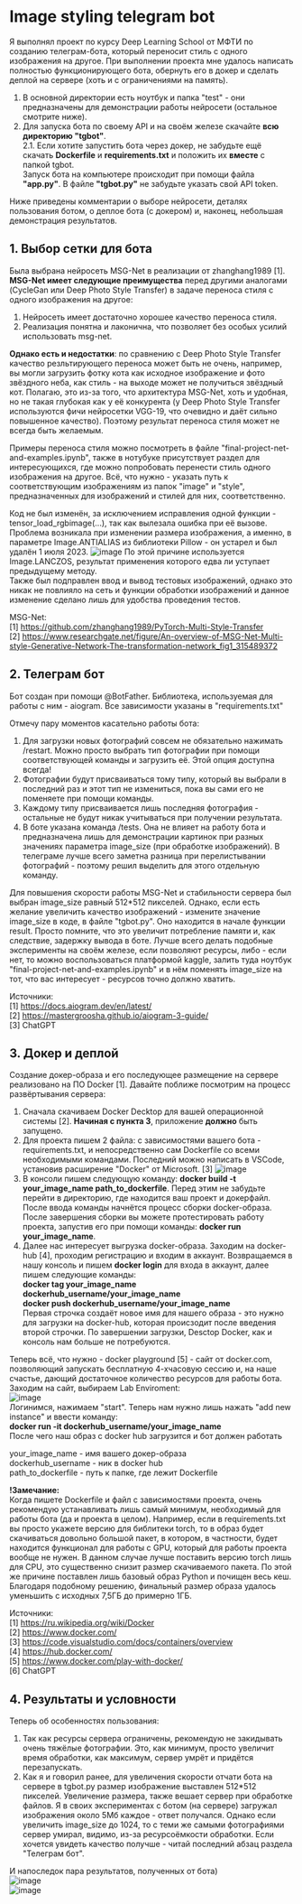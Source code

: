 # Image styling telegram bot

Я выполнял проект по курсу Deep Learning School от МФТИ по созданию телеграм-бота, который переносит стиль с одного изображения на другое. При выполнении проекта мне удалось написать полностью функционирующего бота, обернуть его в докер и сделать деплой на сервере (хоть и с ограничениями на память).

1. В основной директории есть ноутбук и папка "test" - они предназначены для демонстрации работы нейросети (остальное смотрите ниже). 
2. Для запуска бота по своему API и на своём железе скачайте **всю директорию "tgbot"**.  
  2.1. Если хотите запустить бота через докер, не забудьте ещё скачать **Dockerfile** и **requirements.txt** и положить их **вместе** с папкой tgbot.   
Запуск бота на компьютере происходит при помощи файла **"app.py"**. В файле **"tgbot.py"** не забудьте указать свой API token.

Ниже приведены комментарии о выборе нейросети, деталях пользования ботом, о деплое бота (с докером) и, наконец, небольшая демонстрация результатов.

## 1. Выбор сетки для бота
Была выбрана нейросеть MSG-Net в реализации от zhanghang1989 [1].
**MSG-Net имеет следующие преимущества** перед другими аналогами (CycleGan или Deep Photo Style Transfer) в задаче переноса стиля с одного изображения на другое:
  1. Нейросеть имеет достаточно хорошее качество переноса стиля.
  2. Реализация понятна и лаконична, что позволяет без особых усилий использовать msg-net.

**Однако есть и недостатки**: по сравнению с Deep Photo Style Transfer качество резльтирующего переноса может быть не очень, например, вы могли загрузить фотку кота как исходное изображение и фото звёздного неба, как стиль - на выходе может не получиться звёздный кот. Полагаю, это из-за того, что архитектура MSG-Net, хоть и удобная, но не такая глубокая как у её конкурента (у Deep Photo Style Transfer используются фичи нейросетки VGG-19, что очевидно и даёт сильно повышенное качество). Поэтому результат переноса стиля может не всегда быть желаемым.  

Примеры переноса стиля можно посмотреть в файле "final-project-net-and-examples.ipynb", также в нотубуке присутствует раздел для интересующихся, где можно попробовать перенести стиль одного изображения на другое. Всё, что нужно - указать путь к соответствующим изображениям из папок "image" и "style", предназначенных для изображений и стилей для них, соответственно.

Код не был изменён, за исключением исправления одной функции - tensor_load_rgbimage(...), так как вылезала ошибка при её вызове. Проблема возникала при изменении размера изображения, а именно, в параметре Image.ANTIALIAS из библиотеки Pillow - он устарел и был удалён 1 июля 2023. 
![image](https://github.com/tipofyzik/ImageStyling_tgbot/assets/84290230/11452491-057f-4251-97f6-c6f3804ccda6)
По этой причине используется Image.LANCZOS, результат применения которого едва ли уступает предыдущему методу.  
Также был подправлен ввод и вывод тестовых изображений, однако это никак не повлияло на сеть и функции обработки изображений и данное изменение сделано лишь для удобства проведения тестов.  

MSG-Net:     
[1] https://github.com/zhanghang1989/PyTorch-Multi-Style-Transfer     
[2] https://www.researchgate.net/figure/An-overview-of-MSG-Net-Multi-style-Generative-Network-The-transformation-network_fig1_315489372

## 2. Телеграм бот
Бот создан при помощи @BotFather. Библиотека, используемая для работы с ним - aiogram. Все зависимости указаны в "requirements.txt"

Отмечу пару моментов касательно работы бота:
1. Для загрузки новых фотографий совсем не обязательно нажимать /restart.  Можно просто выбрать тип фотографии при помощи соответствующей команды и загрузить её. Этой опция доступна всегда!
2. Фотографии будут присваиваться тому типу, который вы выбрали в последний раз и этот тип не измениться, пока вы сами его не поменяете при помощи команды.
3. Каждому типу присваивается лишь последняя фотография - остальные не будут никак учитываться при получении результата.
4. В боте указана команда /tests. Она не влияет на работу бота и предназначена лишь для демонстрации картинок при разных значениях параметра image_size (при обработке изображений). В телеграме лучше всего заметна разница при перелистывании фотографий - поэтому решил выделить для этого отдельную команду.

Для повышения скорости работы MSG-Net и стабильности сервера был выбран image_size равный 512*512 пикселей. Однако, если есть желание увеличить качество изображений - измените значение image_size в коде, в файле "tgbot.py". Оно находится в начале функции result. Просто помните, что это увеличит потребление памяти и, как следствие, задержку вывода в боте. Лучше всего делать подобные эксперименты на своём железе, если позволяют ресурсы, либо - если нет, то можно воспользоваться платформой kaggle, залить туда ноутбук "final-project-net-and-examples.ipynb" и в нём поменять image_size на тот, что вас интересует - ресурсов точно должно хватить.  

Источники:  
[1] https://docs.aiogram.dev/en/latest/  
[2] https://mastergroosha.github.io/aiogram-3-guide/  
[3] ChatGPT  

## 3. Докер и деплой
Создание докер-образа и его последующее размещение на сервере реализовано на ПО Docker [1]. Давайте поближе посмотрим на процесс развёртывания сервера:

1. Сначала скачиваем Docker Decktop для вашей операционной системы [2]. **Начиная с пункта 3**, приложение **должно** быть запущено. 
2. Для проекта пишем 2 файла: с зависимостями вашего бота -requirements.txt, и непосредственно сам Dockerfile со всеми необходимыми командами. Последний можно написать в VSCode, установив расширение "Docker" от Microsoft. [3]
![image](https://github.com/tipofyzik/ImageStyling_tgbot/assets/84290230/f74565bf-d25c-4dc4-866c-aa56df11ca37)  
3. В консоли пишем следующую команду: **docker build -t your_image_name path_to_dockerfile**. Перед этим не забудьте перейти в директорию, где находится ваш проект и докерфайл. После ввода команды начнётся процесс сборки docker-образа. После завершения сборки вы можете протестировать работу проекта, запустив его при помощи команды: **docker run your_image_name**.
4. Далее нас интересует выгрузка docker-образа. Заходим на docker-hub [4], проходим регистрацию и входим в аккаунт. Возвращаемся в нашу консоль и пишем **docker login** для входа в аккаунт, далее пишем следующие команды:  
**docker tag your_image_name dockerhub_username/your_image_name**  
**docker push dockerhub_username/your_image_name**  
Первая строчка создаёт новое имя для нашего образа - это нужно для загрузки на docker-hub, которая происзодит после введения второй строчки. По завершении загрузки, Desctop Docker, как и консоль нам больше не потребуются.

Теперь всё, что нужно - docker playground [5] - сайт от docker.com, позволяющий запускать бесплатную 4-хчасовую сессию и, на наше счастье, дающий достаточное количество ресурсов для работы бота. Заходим на сайт, выбираем Lab Enviroment:  
![image](https://github.com/tipofyzik/ImageStyling_tgbot/assets/84290230/13d41a2e-242a-4031-b4c6-7d32a7c29718)  
Логинимся, нажимаем "start". Теперь нам нужно лишь нажать "add new instanсe" и ввести команду:  
**docker run -it dockerhub_username/your_image_name**  
После чего наш образ c docker hub загрузится и бот должен работать

your_image_name - имя вашего докер-образа  
dockerhub_username - ник в docker hub  
path_to_dockerfile - путь к папке, где лежит Dockerfile  

**!Замечание:**  
Когда пишете Dockerfile и файл с зависимостями проекта, очень рекомендую устанавливать лишь самый минимум, необходимый для работы бота (да и проекта в целом).  Например, если в requirements.txt вы просто укажете версию для библитеки torch, то в образ будет скачиваться довольно большой пакет, в котором, в частности, будет находится функционал для работы с GPU, который для работы проекта вообще не нужен. В данном случае лучше поставить версию torch лишь для CPU, это существенно снизит размер скачиваемого пакета. По этой же причине поставлен лишь базовый образ Python и почищен весь кеш. Благодаря подобному решению, финальный размер образа удалось уменьшить с исходных 7,5ГБ до примерно 1ГБ.  

Источники:  
[1] https://ru.wikipedia.org/wiki/Docker  
[2] https://www.docker.com/  
[3] https://code.visualstudio.com/docs/containers/overview  
[4] https://hub.docker.com/  
[5] https://www.docker.com/play-with-docker/  
[6] ChatGPT 

## 4. Результаты и условности
Теперь об особенностях пользования:  
1. Так как ресурсы сервера ограничены, рекомендую не закидывать очень тяжёлые фотографии. Это, как минимум, просто увеличит время обработки, как максимум, сервер умрёт и придётся перезапускать.
2. Как я и говорил ранее, для увеличения скорости отчати бота на сервере в tgbot.py размер изображение выставлен 512*512 пикселей. Увеличение размера, также вешает сервер при обработке файлов.
Я в своих экспериментах с ботом (на сервере) загружал изображения около 5Мб каждое - ответ получался. Однако если увеличить image_size до 1024, то с теми же самыми фотографиями сервер умирал, видимо, из-за ресурсоёмкости обработки. Если хочется увидеть качество получше - читай последний абзац раздела "Телеграм бот".

И напоследок пара результатов, полученных от бота)    
![image](https://github.com/tipofyzik/ImageStyling_tgbot/assets/84290230/43092759-6ba8-495e-9619-17966e5cdebc)  
![image](https://github.com/tipofyzik/ImageStyling_tgbot/assets/84290230/b3fe0a1c-8fdb-4317-800e-5c111e5b0bc7)  

